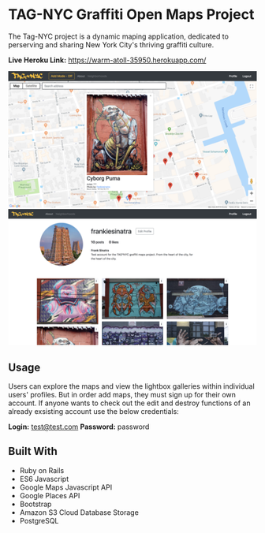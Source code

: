 # TAG-NYC Graffiti Open Maps Project
The Tag-NYC project is a dynamic maping application, dedicated to perserving and sharing New York City's thriving graffiti culture.

**Live Heroku Link:** https://warm-atoll-35950.herokuapp.com/

![Screenshot of the maps view](Screen-Shot-2018-10-09-at-1.23.04-PM-1024x562.png)
![Screenshot of the profile view](Screen-Shot-2018-10-09-at-1.23.17-PM-1024x562.png)

## Usage 
Users can explore the maps and view the lightbox galleries within individual users' profiles. But in order add maps, they must sign up for their own account. If anyone wants to check out the edit and destroy functions of an already exsisting account use the below credentials:

**Login:** test@test.com
**Password:** password

## Built With
- Ruby on Rails
- ES6 Javascript
- Google Maps Javascript API
- Google Places API
- Bootstrap
- Amazon S3 Cloud Database Storage
- PostgreSQL
